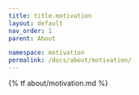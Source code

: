 ```yaml
---
title: title.motivation
layout: default
nav_order: 1
parent: About

namespace: motivation
permalink: /docs/about/motivation/
---
```

{% tf about/motivation.md %}